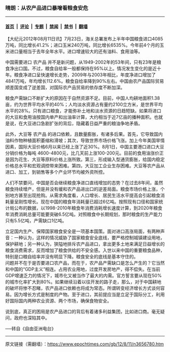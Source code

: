### 晴朗：从农产品进口暴增看粮食安危

---

#### [首页](../../../..?n3656780) &nbsp;|&nbsp; [评论](../../../../../epoch-comment?n3656780) &nbsp;|&nbsp; [专题](../../../../../epoch-special?n3656780) &nbsp;|&nbsp; [禁闻](../../../../../epoch-news?n3656780) &nbsp;|&nbsp; [禁书](../../../../../books?n3656780) &nbsp;|&nbsp; [翻墙](https://github.com/gfw-breaker/nogfw/blob/master/README.md?n3656780)


<div class="post_content" id="artbody" itemprop="articleBody">
 <!-- article content begin -->
 <p>
  【大纪元2012年08月11日讯】7月23日，海关总署发布上半年中国粮食进口4085万吨，同比增长41.2%；进口玉米240万吨，同比增长6535%。今年前4个月的玉米进口量相当于去年全年水平。进口增速较大的还有油料、食用油等。
 </p>
 <p>
  中国需要进口
  <ok href="https://www.epochtimes.com/gb/tag/%E5%86%9C%E4%BA%A7%E5%93%81.html">
   农产品
  </ok>
  并不是新问题，从1949-2002年的53年间，只有23年是粮食净出口国。不过，粮食自给率一般都保持在95%以上。情况发生变化的是近十年。粮食净进口呈快速增长走势，2009年与2003年相比，年度净进口增加了4841万吨，年均增长112.6%。粮食自给率降到90%左右。中国由农产品国际贸易顺差国变成了逆差国，对国际农产品贸易的依存度不断加深。
 </p>
 <p>
  粮食产需缺口不断扩大的原因在于自然资源不足。目前，中国人均耕地面积1.38亩，约为世界平均水平的40%；人均淡水资源占有量约2100立方米，是世界平均水平的28%。只有进口粮食，才能弥补土地和淡水资源的日趋短缺。如果将进口的大豆和食用油按国内单产和出油率计算，大约相当于近7亿亩的播种面积。也就是说，在大豆进口急剧扩张的背后，隐藏着日益严重的粮油争地矛盾。
 </p>
 <p>
  此外，大豆等
  <ok href="https://www.epochtimes.com/gb/tag/%E5%86%9C%E4%BA%A7%E5%93%81.html">
   农产品
  </ok>
  的进口依赖，且数量膨胀，有诸多后果。首先，它导致国内油料作物种植面积萎缩和滑坡；其次，导致世界市场价格飞涨。加上今年美国旱情因素，国际大豆价格6月以来已经上涨了近30%。8月1日，中国主要港口进口大豆分销价格为每吨 4600-4800元，比几天前上涨100-200元。目前的食用油涨价正是因为花生、大豆等原料价格上涨所致。第三，形成输入型通货膨胀，给国内稳定价格总水平和宏观调控带来困难。第四，大豆加工企业生存困难。大豆等农产品从进口、加工，到销售等多个产业环节均被外资所控。
 </p>
 <p>
  人们不禁要问，中国是否会继续粮食净进口直线增加的态势？在过去8年间，虽然粮食持续增产，但是并没有缓和农产品进出口的逆差局面。粮食市场价格上涨，个别地方甚至出现抢购。从需求角度看，人口增长、居民生活水平提高会引起粮食消耗量呈刚性增长。现在中国的粮食年消耗量已超过6亿吨。按照现有口径和国家统计局公布的数据，以1998-2010年粮食年消费消耗增长速度计算，到2020年粮食年消费消耗总量可能要突破6.5亿吨。对照粮食中长期规划，那时粮食的生产能力只有5.5亿吨，产需缺口1亿吨。
 </p>
 <p>
  立足国内生产、保障国家粮食安全是一项基本国策。面对进口高涨局面，有两种声音：一种认为，这样的情况威胁了国家粮食安全底线，要严格控制城镇建设用地，保护耕地；另一种认为，狭隘地排斥农产品进口，拿出更多土地来满足日益增长的粮食消费需求，反而增加了粮食供给的不安全感。入世以来中国的重要粮食品种，特别是口粮自给率并没有明显下降。粮食安全的底线是基本守住的。
  <br/>
  问题并不在于是否要进口农产品，而在于，农产品产需缺口是怎么产生的？它当然和中国的“GDP主义”相连。占用农业用地，过度开发房地产，得不偿失。在当前GDP增速乏力的情况下，城市化又被当作了最大的内需。官方誓言要从现在50%的城市化率扩大到80%。如果继续沿着以往开发的路子走，那么，对于中国耕地的破坏将惨不忍睹，农产品进口依赖也将成为常态。所谓转变经济增长方式谈何容易。因为增长方式是制度的产物。至于进口，其前提应当是立足于国际分工，利用好国际国内两种农业资源、两个市场，确保食物安全。
 </p>
 <p>
  说到底，真正的困局是农产品进口的背后有着诸多利益集团，比如进口商。毫无疑问，政府也深陷其中。
 </p>
 <p>
  ──转自《自由亚洲电台》
 </p>
 <!-- article content end -->
 <div id="below_article_ad">
 </div>
</div>


---

原文链接（需翻墙）：https://www.epochtimes.com/gb/12/8/11/n3656780.htm
